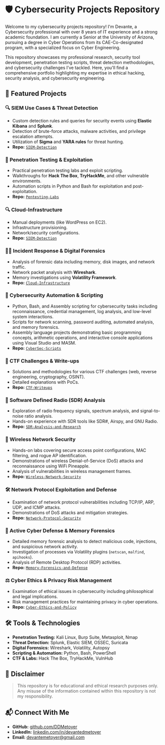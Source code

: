 # 🛡️ Cybersecurity Projects Repository

Welcome to my cybersecurity projects repository! I'm Devante, a Cybersecurity professional with over 8 years of IT experience and a strong academic foundation. I am currently a Senior at the University of Arizona, pursuing a degree in Cyber Operations from its CAE-Co-designated program, with a specialized focus on Cyber Engineering.

This repository showcases my professional research, security tool development, penetration testing scripts, threat detection methodologies, and cybersecurity challenges I’ve tackled. Here, you'll find a comprehensive portfolio highlighting my expertise in ethical hacking, security analysis, and cybersecurity engineering.

## 📌 Featured Projects

### 🔍 **SIEM Use Cases & Threat Detection**
- Custom detection rules and queries for security events using **Elastic Kibana** and **Splunk**.
- Detection of brute-force attacks, malware activities, and privilege escalation attempts.
- Utilization of **Sigma** and **YARA rules** for threat hunting.
- **Repo:** [`SIEM-Detection`](https://github.com/DDMetoyer/SIEM-Detection)

### 🔗 **Penetration Testing & Exploitation**
- Practical penetration testing labs and exploit scripting.
- Walkthroughs for **Hack The Box**, **TryHackMe**, and other vulnerable environments.
- Automation scripts in Python and Bash for exploitation and post-exploitation.
- **Repo:** [`Pentesting-Labs`](https://github.com/DDMetoyer/Pentesting-Labs)

### 🔍 **Cloud-Infrastructure**
- Manual deployments (like WordPress on EC2).
- Infrastructure provisioning.
- Network/security configurations.
- **Repo:** [`SIEM-Detection`](https://github.com/DDMetoyer/SIEM-Detection)

### 🕵️‍♂️ Incident Response & Digital Forensics
- Analysis of forensic data including memory, disk images, and network traffic.
- Network packet analysis with **Wireshark**.
- Memory investigations using **Volatility Framework**.
- **Repo:** [`Cloud-Infrastructure`](https://github.com/DDMetoyer/Cloud-Infrastructure)

### 🚀 Cybersecurity Automation & Scripting
- Python, Bash, and Assembly scripting for cybersecurity tasks including reconnaissance, credential management, log analysis, and low-level system interactions.
- Scripts for network scanning, password auditing, automated analysis, and memory forensics.
- Assembly language projects demonstrating basic programming concepts, arithmetic operations, and interactive console applications using Visual Studio and MASM.
- **Repo:** [`CyberSec-Scripts`](https://github.com/DDMetoyer/CyberSec-Scripts/blob/main/README.md)

### 🎯 CTF Challenges & Write-ups
- Solutions and methodologies for various CTF challenges (web, reverse engineering, cryptography, OSINT).
- Detailed explanations with PoCs.
- **Repo:** [`CTF-Writeups`](https://github.com/DDMetoyer/CTF-Writeups)

### 📡 Software Defined Radio (SDR) Analysis
- Exploration of radio frequency signals, spectrum analysis, and signal-to-noise ratio analysis.
- Hands-on experience with SDR tools like SDR#, Airspy, and GNU Radio.
- **Repo:** [`SDR-Analysis-and-Research`](https://github.com/DDMetoyer/SDR-Analysis-and-Research)

### 📶 Wireless Network Security
- Hands-on labs covering secure access point configurations, MAC filtering, and rogue AP identification.
- Demonstrations of wireless Denial-of-Service (DoS) attacks and reconnaissance using WiFi Pineapple.
- Analysis of vulnerabilities in wireless management frames.
- **Repo:** [`Wireless-Network-Security`](https://github.com/DDMetoyer/Wireless-Network-Security)

### 🛠️ Network Protocol Exploitation and Defense
- Examination of network protocol vulnerabilities including TCP/IP, ARP, UDP, and ICMP attacks.
- Demonstrations of DoS attacks and mitigation strategies.
- **Repo:** [`Network-Protocol-Security`](https://github.com/DDMetoyer/Network-Protocol-Security)

### 🔐 Active Cyber Defense & Memory Forensics
- Detailed memory forensic analysis to detect malicious code, injections, and suspicious network activity.
- Investigation of processes via Volatility plugins (`netscan`, `malfind`, `apihooks`).
- Analysis of Remote Desktop Protocol (RDP) activities.
- **Repo:** [`Memory-Forensics-and-Defense`](https://github.com/DDMetoyer/Memory-Forensics-and-Defense)

### ⚖️ Cyber Ethics & Privacy Risk Management
- Examination of ethical issues in cybersecurity including philosophical and legal implications.
- Risk management practices for maintaining privacy in cyber operations.
- **Repo:** [`Cyber-Ethics-and-Policy`](https://github.com/DDMetoyer/Cyber-Ethics-and-Policy)

## 🛠️ Tools & Technologies
- **Penetration Testing:** Kali Linux, Burp Suite, Metasploit, Nmap
- **Threat Detection:** Splunk, Elastic SIEM, OSSEC, Suricata
- **Digital Forensics:** Wireshark, Volatility, Autopsy
- **Scripting & Automation:** Python, Bash, PowerShell
- **CTF & Labs:** Hack The Box, TryHackMe, VulnHub

## 📜 Disclaimer
> This repository is for educational and ethical research purposes only. Any misuse of the information contained within this repository is not my responsibility.

## 📬 Connect With Me
- **GitHub:** [github.com/DDMetoyer](https://github.com/DDMetoyer)
- **LinkedIn:** [linkedin.com/in/devantedmetoyer](https://linkedin.com/in/devantedmetoyer)
- **Email:** devantemetoyer@gmail.com
